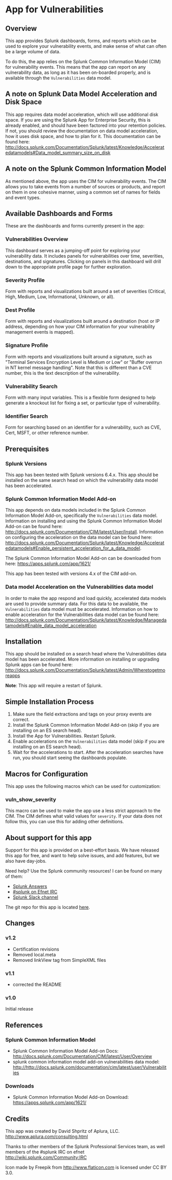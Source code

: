 # App for Vulnerabilities

## Overview
This app provides Splunk dashboards, forms, and reports which can be used to explore your vulnerability events, and make sense of what can often be a large volume of data.

To do this, the app relies on the Splunk Common Information Model (CIM) for vulnerability events. This means that the app can report on any vulnerability data, as long as it has been on-boarded properly, and is available through the `Vulnerabilities` data model.

## A note on Splunk Data Model Acceleration and Disk Space
This app requires data model acceleration, which will use additional disk space. If you are using the Splunk App for Enterprise Security, this is already enabled, and should have been factored into your retention policies. If not, you should review the documentation on data model acceleration, how it uses disk space, and how to plan for it. This documentation can be found here: <http://docs.splunk.com/Documentation/Splunk/latest/Knowledge/Acceleratedatamodels#Data_model_summary_size_on_disk>

## A note on the Splunk Common Information Model
As mentioned above, the app uses the CIM for vulnerability events. The CIM allows you to take events from a number of sources or products, and report on them in one cohesive manner, using a common set of names for fields and event types.

## Available Dashboards and Forms
These are the dashboards and forms currently present in the app:

### Vulnerabilities Overview
This dashboard serves as a jumping-off point for exploring your vulnerability data. It includes panels for vulnerabilities over time, severities, destinations, and signatures. Clicking on panels in this dashboard will drill down to the appropriate profile page for further exploration.

### Severity Profile
Form with reports and visualizations built around a set of severities (Critical, High, Medium, Low, Informational, Unknown, or all).

### Dest Profile
Form with reports and visualizations built around a destination (host or IP address, depending on how your CIM information for your vulnerability management events is mapped).

### Signature Profile
Form with reports and visualizations built around a signature, such as "Terminal Services Encryption Level is Medium or Low" or "Buffer overrun in NT kernel message handling". Note that this is different than a CVE number, this is the text description of the vulnerability.

### Vulnerability Search
Form with many input variables. This is a flexible form designed to help generate a knockout list for fixing a set, or particular type of vulnerability.

### Identifier Search
Form for searching based on an identifier for a vulnerability, such as CVE, Cert, MSFT, or other reference number.

## Prerequisites

### Splunk Versions
This app has been tested with Splunk versions 6.4.x. This app should be installed on the same search head on which the vulnerability data model has been accelerated.

### Splunk Common Information Model Add-on
This app depends on data models included in the Splunk Common Information Model Add-on, specifically the `Vulnerabilities` data model. Information on installing and using the Splunk Common Information Model Add-on can be found here: <http://docs.splunk.com/Documentation/CIM/latest/User/Install>. Information on configuring the acceleration on the data model can be found here: <http://docs.splunk.com/Documentation/Splunk/latest/Knowledge/Acceleratedatamodels#Enable_persistent_acceleration_for_a_data_model>.

The Splunk Common Information Model Add-on can be downloaded from here: <https://apps.splunk.com/app/1621/>

This app has been tested with versions 4.x of the CIM add-on.

### Data model Acceleration on the Vulnerabilities data model
In order to make the app respond and load quickly, accelerated data models are used to provide summary data. For this data to be available, the `Vulnerabilities` data model must be accelerated. Information on how to enable acceleration for the Vulnerabilities data model can be found here: <http://docs.splunk.com/Documentation/Splunk/latest/Knowledge/Managedatamodels#Enable_data_model_acceleration>

## Installation
This app should be installed on a search head where the Vulnerabilities data model has been accelerated. More information on installing or upgrading Splunk apps can be found here: <http://docs.splunk.com/Documentation/Splunk/latest/Admin/Wheretogetmoreapps>

__Note__: This app will require a restart of Splunk.

## Simple Installation Process
1. Make sure the field extractions and tags on your proxy events are correct.
2. Install the Splunk Common Information Model Add-on (skip if you are installing on an ES search head).
3. Install the App for Vulnerabilities. Restart Splunk.
4. Enable accelerations on the `Vulnerabilities` data model (skip if you are installing on an ES search head).
5. Wait for the accelerations to start. After the acceleration searches have run, you should start seeing the dashboards populate.

## Macros for Configuration
This app uses the following macros which can be used for customization:

### vuln\_show\_severity
This macro can be used to make the app use a less strict approach to the CIM. The CIM defines what valid values for `severity`. If your data does not follow this, you can use this for adding other definitions.

## About support for this app
Support for this app is provided on a best-effort basis. We have released this app for free, and want to help solve issues, and add features, but we also have day-jobs.

Need help? Use the Splunk community resources! I can be found on many of them:

* [Splunk Answers](https://answers.splunk.com/)
* [#splunk on Efnet IRC](https://wiki.splunk.com/Community:IRC)
* [Splunk Slack channel](http://splunk402.com/chat/)

The git repo for this app is located [here](https://github.com/automine/app_for_vulnerabilities).

## Changes

### v1.2
* Certification revisions
* Removed local.meta
* Removed linkView tag from SimpleXML files

### v1.1
* corrected the README

### v1.0
Initial release

## References

### Splunk Common Information Model
* Splunk Common Information Model Add-on Docs: <http://docs.splunk.com/Documentation/CIM/latest/User/Overview>
* splunk common information model add-on vulnerabilities data model: <http://http://docs.splunk.com/documentation/cim/latest/user/Vulnerabilities>

### Downloads
* Splunk Common Information Model Add-on Download: <https://apps.splunk.com/app/1621/>

## Credits
This app was created by David Shpritz of Aplura, LLC. <http://www.aplura.com/consulting.html>

Thanks to other members of the Splunk Professional Services team, as well members of the #splunk IRC on efnet <http://wiki.splunk.com/Community:IRC>

Icon made by Freepik from http://www.flaticon.com is licensed under CC BY 3.0.

